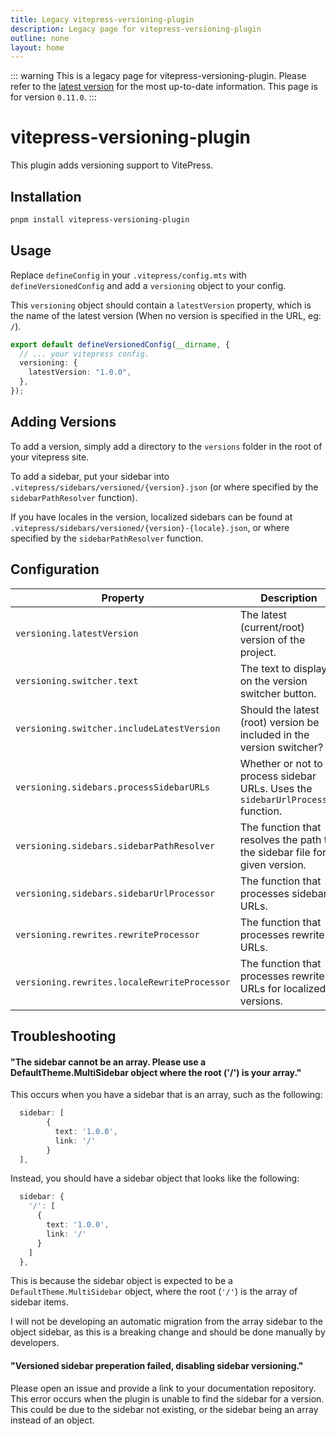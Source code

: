 ```yaml
---
title: Legacy vitepress-versioning-plugin
description: Legacy page for vitepress-versioning-plugin
outline: none
layout: home
---
```


::: warning
This is a legacy page for vitepress-versioning-plugin. Please refer to the [latest version](/) for the most up-to-date information. This page is for version `0.11.0`.
:::

# vitepress-versioning-plugin

This plugin adds versioning support to VitePress.

## Installation

```bash
pnpm install vitepress-versioning-plugin
```

## Usage

Replace `defineConfig` in your `.vitepress/config.mts` with `defineVersionedConfig` and add a `versioning` object to your config.

This `versioning` object should contain a `latestVersion` property, which is the name of the latest version (When no version is specified in the URL, eg: `/`).

```ts
export default defineVersionedConfig(__dirname, {
  // ... your vitepress config.
  versioning: {
    latestVersion: "1.0.0",
  },
});
```

## Adding Versions

To add a version, simply add a directory to the `versions` folder in the root of your vitepress site. 

To add a sidebar, put your sidebar into `.vitepress/sidebars/versioned/{version}.json` (or where specified by the `sidebarPathResolver` function).

If you have locales in the version, localized sidebars can be found at `.vitepress/sidebars/versioned/{version}-{locale}.json`, or where specified by the `sidebarPathResolver` function.

## Configuration

| Property                                     | Description                                                                      | Default Value                                                                                                         |
| -------------------------------------------- | -------------------------------------------------------------------------------- | --------------------------------------------------------------------------------------------------------------------- |
| `versioning.latestVersion`                   | The latest (current/root) version of the project.                                | None                                                                                                                  |
| `versioning.switcher.text`                   | The text to display on the version switcher button.                              | 'Switch Version'                                                                                                      |
| `versioning.switcher.includeLatestVersion`   | Should the latest (root) version be included in the version switcher?            | `true`                                                                                                                |
| `versioning.sidebars.processSidebarURLs`     | Whether or not to process sidebar URLs. Uses the `sidebarUrlProcessor` function. | `true`                                                                                                                |
| `versioning.sidebars.sidebarPathResolver`    | The function that resolves the path to the sidebar file for a given version.     | `(version) => '.vitepress/sidebars/versioned/${version}.json'`                                                        |
| `versioning.sidebars.sidebarUrlProcessor`    | The function that processes sidebar URLs.                                        | `(url, version) => '/${version}${url}'`                                                                               |
| `versioning.rewrites.rewriteProcessor`       | The function that processes rewrite URLs.                                        | `(inputFilePath, version) => inputFilePath.replace('versions/', '')`                                                  |
| `versioning.rewrites.localeRewriteProcessor` | The function that processes rewrite URLs for localized versions.                 | `(inputFilePath, version, locale) => '${locale}/' + inputFilePath.replace('versions/', '').replace('${locale}/', '')` |

## Troubleshooting

#### "The sidebar cannot be an array. Please use a DefaultTheme.MultiSidebar object where the root ('/') is your array."

This occurs when you have a sidebar that is an array, such as the following:

```ts
  sidebar: [
        {
          text: '1.0.0',
          link: '/'
        }
  ],
```

Instead, you should have a sidebar object that looks like the following:

```ts
  sidebar: {
    '/': [
      {
        text: '1.0.0',
        link: '/'
      }
    ]
  },
```

This is because the sidebar object is expected to be a `DefaultTheme.MultiSidebar` object, where the root (`'/'`) is the array of sidebar items.

I will not be developing an automatic migration from the array sidebar to the object sidebar, as this is a breaking change and should be done manually by developers.

#### "Versioned sidebar preperation failed, disabling sidebar versioning."

Please open an issue and provide a link to your documentation repository. This error occurs when the plugin is unable to find the sidebar for a version. This could be due to the sidebar not existing, or the sidebar being an array instead of an object.

